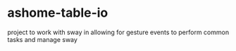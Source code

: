 # ashome-table-io
project to work with sway in allowing for gesture events to perform  common tasks and manage sway

